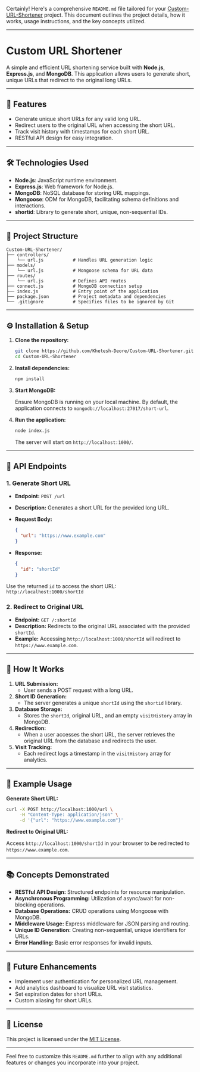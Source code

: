 Certainly! Here's a comprehensive `README.md` file tailored for your [Custom-URL-Shortener](https://github.com/Khetesh-Deore/Custom-URL-Shortener) project. This document outlines the project details, how it works, usage instructions, and the key concepts utilized.

---

# Custom URL Shortener

A simple and efficient URL shortening service built with **Node.js**, **Express.js**, and **MongoDB**. This application allows users to generate short, unique URLs that redirect to the original long URLs.

---

## 🚀 Features

- Generate unique short URLs for any valid long URL.
- Redirect users to the original URL when accessing the short URL.
- Track visit history with timestamps for each short URL.
- RESTful API design for easy integration.

---

## 🛠️ Technologies Used

- **Node.js**: JavaScript runtime environment.
- **Express.js**: Web framework for Node.js.
- **MongoDB**: NoSQL database for storing URL mappings.
- **Mongoose**: ODM for MongoDB, facilitating schema definitions and interactions.
- **shortid**: Library to generate short, unique, non-sequential IDs.

---

## 📁 Project Structure

```
Custom-URL-Shortener/
├── controllers/
│   └── url.js           # Handles URL generation logic
├── models/
│   └── url.js           # Mongoose schema for URL data
├── routes/
│   └── url.js           # Defines API routes
├── connect.js           # MongoDB connection setup
├── index.js             # Entry point of the application
├── package.json         # Project metadata and dependencies
└── .gitignore           # Specifies files to be ignored by Git
```


---

## ⚙️ Installation & Setup

1. **Clone the repository:**

   ```bash
   git clone https://github.com/Khetesh-Deore/Custom-URL-Shortener.git
   cd Custom-URL-Shortener
   ```

2. **Install dependencies:**

   ```bash
   npm install
   ```

3. **Start MongoDB:**

   Ensure MongoDB is running on your local machine. By default, the application connects to `mongodb://localhost:27017/short-url`.

4. **Run the application:**

   ```bash
   node index.js
   ```

   The server will start on `http://localhost:1000/`.

---

## 📡 API Endpoints

### 1. **Generate Short URL**

- **Endpoint:** `POST /url`
- **Description:** Generates a short URL for the provided long URL.
- **Request Body:**

  ```json
  {
    "url": "https://www.example.com"
  }
  ```

- **Response:**

  ```json
  {
    "id": "shortId"
  }
  ```

  
Use the returned `id` to access the short URL: `http://localhost:1000/shortId`

### 2. **Redirect to Original URL**

- **Endpoint:** `GET /:shortId`
- **Description:** Redirects to the original URL associated with the provided `shortId`.
- **Example:** Accessing `http://localhost:1000/shortId` will redirect to `https://www.example.com`.

---

## 🧠 How It Works

1. **URL Submission:**
   - User sends a POST request with a long URL.
2. **Short ID Generation:**
   - The server generates a unique `shortId` using the `shortid` library.
3. **Database Storage:**
   - Stores the `shortId`, original URL, and an empty `visitHistory` array in MongoDB.
4. **Redirection:**
   - When a user accesses the short URL, the server retrieves the original URL from the database and redirects the user.
5. **Visit Tracking:**
   - Each redirect logs a timestamp in the `visitHistory` array for analytics.

---

## 🧪 Example Usage

**Generate Short URL:**

```bash
curl -X POST http://localhost:1000/url \
     -H "Content-Type: application/json" \
     -d '{"url": "https://www.example.com"}'
```

**Redirect to Original URL:**

Access `http://localhost:1000/shortId` in your browser to be redirected to `https://www.example.com`.

---

## 📚 Concepts Demonstrated

- **RESTful API Design:** Structured endpoints for resource manipulation.
- **Asynchronous Programming:** Utilization of async/await for non-blocking operations.
- **Database Operations:** CRUD operations using Mongoose with MongoDB.
- **Middleware Usage:** Express middleware for JSON parsing and routing.
- **Unique ID Generation:** Creating non-sequential, unique identifiers for URLs.
- **Error Handling:** Basic error responses for invalid inputs.

---

## 📌 Future Enhancements

- Implement user authentication for personalized URL management.
- Add analytics dashboard to visualize URL visit statistics.
- Set expiration dates for short URLs.
- Custom aliasing for short URLs.

---

## 📄 License

This project is licensed under the [MIT License](LICENSE).

---

Feel free to customize this `README.md` further to align with any additional features or changes you incorporate into your project. 
